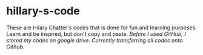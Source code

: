 # hillary-s-code

These are Hilary Chatter's codes that is done for fun and learning purposes.
Learn and be inspired, but don't copy and paste.
*Before I used GitHub, I stored my codes on google drive. Currently transferring all codes onto Github.*
